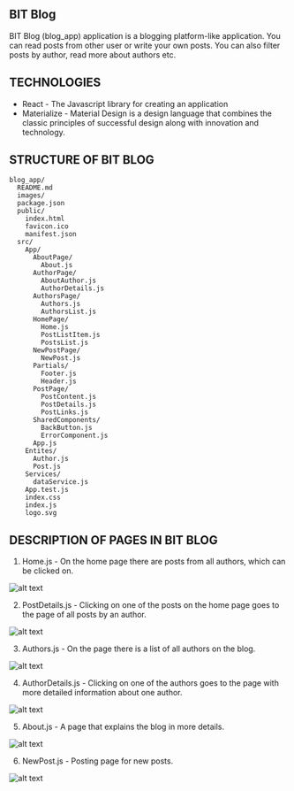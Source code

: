 ## **BIT Blog**

BIT Blog (blog_app) application is a blogging platform-like application. You can read posts from other user or write your own posts. You can also filter posts by author, read more about authors etc.


## **TECHNOLOGIES**

- React - The Javascript library for creating an application
- Materialize - Material Design is a design language that combines the classic principles of successful design along with innovation and technology.



## **STRUCTURE OF BIT BLOG**

```
blog_app/
  README.md
  images/
  package.json
  public/
    index.html
    favicon.ico
    manifest.json
  src/
    App/
      AboutPage/
        About.js
      AuthorPage/
        AboutAuthor.js
        AuthorDetails.js
      AuthorsPage/
        Authors.js
        AuthorsList.js
      HomePage/
        Home.js
        PostListItem.js
        PostsList.js
      NewPostPage/
        NewPost.js
      Partials/
        Footer.js
        Header.js
      PostPage/
        PostContent.js
        PostDetails.js
        PostLinks.js
      SharedComponents/
        BackButton.js
        ErrorComponent.js
      App.js
    Entites/
      Author.js
      Post.js
    Services/
      dataService.js
    App.test.js
    index.css
    index.js
    logo.svg
```

## **DESCRIPTION OF PAGES IN BIT BLOG**


1) Home.js - On the home page there are posts from all authors, which can be clicked on.


![alt text](https://raw.githubusercontent.com/mariaradovanovic/blog_app/master/images/home_page.png)


2) PostDetails.js - Clicking on one of the posts on the home page goes to the page of all posts by an author.


![alt text](https://raw.githubusercontent.com/mariaradovanovic/blog_app/master/images/one_author_posts.png)


3) Authors.js - On the page there is a list of all authors on the blog.


![alt text](https://raw.githubusercontent.com/mariaradovanovic/blog_app/master/images/authors_page.png)


4) AuthorDetails.js - Clicking on one of the authors goes to the page with more detailed information about one author.


![alt text](https://raw.githubusercontent.com/mariaradovanovic/blog_app/master/images/data_about_author.png)


5) About.js - A page that explains the blog in more details.


![alt text](https://raw.githubusercontent.com/mariaradovanovic/blog_app/master/images/about_page.png)


6) NewPost.js - Posting page for new posts.


![alt text](https://raw.githubusercontent.com/mariaradovanovic/blog_app/master/images/new_post_page.png)


























